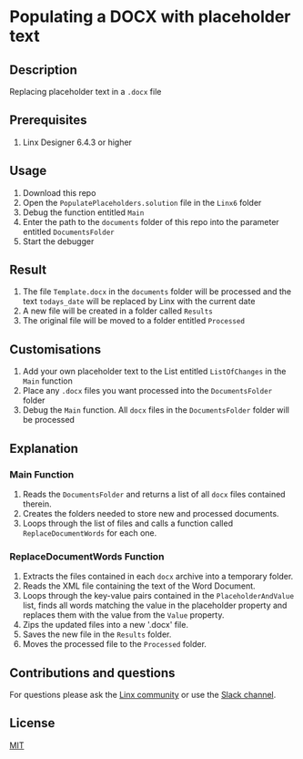 # Populating a DOCX with placeholder text

## Description
Replacing placeholder text in a `.docx` file

## Prerequisites

1. Linx Designer 6.4.3 or higher

## Usage

1. Download this repo
2. Open the `PopulatePlaceholders.solution` file in the `Linx6` folder
3. Debug the function entitled `Main`
4. Enter the path to the `documents` folder of this repo into the parameter entitled `DocumentsFolder`
5. Start the debugger

## Result

1. The file `Template.docx` in the `documents` folder will be processed and the text `todays_date` will be replaced by Linx with the current date
2. A new file will be created in a folder called `Results`
3. The original file will be moved to a folder entitled `Processed`

## Customisations

1. Add your own placeholder text to the List entitled `ListOfChanges` in the `Main` function
1. Place any `.docx` files you want processed into the `DocumentsFolder` folder
1. Debug the `Main` function. All `docx` files in the `DocumentsFolder` folder will be processed

## Explanation

### Main Function

1. Reads the `DocumentsFolder` and returns a list of all `docx` files contained therein.
2. Creates the folders needed to store new and processed documents. 
3. Loops through the list of files and calls a function called `ReplaceDocumentWords` for each one. 

### ReplaceDocumentWords Function

1. Extracts the files contained in each `docx` archive into a temporary folder. 
2. Reads the XML file containing the text of the Word Document.
3. Loops through the key-value pairs contained in the `PlaceholderAndValue` list, finds all words matching the value in the placeholder property and replaces them with the value from the `Value` property.
4. Zips the updated files into a new '.docx' file.
5. Saves the new file in the `Results` folder.
6. Moves the processed file to the `Processed` folder. 

## Contributions and questions

For questions please ask the [Linx community](https://linx/software/community) or use the [Slack channel](https://linxsoftware.slack.com/archives/C01FLBC1XNX). 

## License

[MIT](https://github.com/linx-software/template-repo/blob/main/LICENSE.txt)
